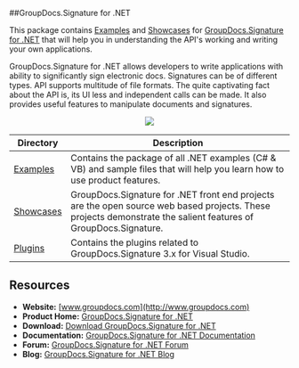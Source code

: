 ##GroupDocs.Signature for .NET

This package contains [Examples](#) and [Showcases](#) for [GroupDocs.Signature for .NET](http://groupdocs.com/dot-net/electronic-signature-library) that will help you in understanding the API's working and writing your own applications.

GroupDocs.Signature for .NET allows developers to write applications with ability to significantly sign electronic docs. Signatures can be of different types. API supports multitude of file formats. The quite captivating fact about the API is, its UI less and independent calls can be made. It also provides useful features to manipulate documents and signatures.

<p align="center">

  <a title="Download complete GroupDocs.Signature for .NET source code" href="https://codeload.github.com/groupdocs-signature/GroupDocs.Signature-for-.NET/zip/master">
	<img src="https://raw.github.com/AsposeExamples/java-examples-dashboard/master/images/downloadZip-Button-Large.png" />
  </a>
</p>

Directory | Description
--------- | -----------
[Examples](https://github.com/groupdocs-signature/GroupDocs.Signature-for.NET/tree/master/Examples)  | Contains the package of all .NET examples (C# & VB) and sample files that will help you learn how to use product features. 
[Showcases](https://github.com/groupdocs-signature/GroupDocs.Signature-for.NET/tree/master/Showcases)  | GroupDocs.Signature for .NET front end projects are the open source web based projects. These projects demonstrate the salient features of GroupDocs.Signature. 
[Plugins](#)  | Contains the plugins related to GroupDocs.Signature 3.x for Visual Studio.

## Resources

+ **Website:** [www.groupdocs.com](http://www.groupdocs.com)
+ **Product Home:** [GroupDocs.Signature for .NET](http://groupdocs.com/dot-net/electronic-signature-library)
+ **Download:** [Download GroupDocs.Signature for .NET](http://groupdocs.com/Community/files/8/.net-libraries/groupdocs_signature_for_.net/default.aspx)
+ **Documentation:** [GroupDocs.Signature for .NET Documentation](http://www.groupdocs.com/docs/display/signaturenet/Home)
+ **Forum:** [GroupDocs.Signature for .NET Forum](http://www.groupdocs.com/Community/forums/groupdocs.signature-product-family/6/showforum.aspx)
+ **Blog:** [GroupDocs.Signature for .NET Blog](http://www.groupdocs.com/blog/category/groupdocs-signature-product-family)
